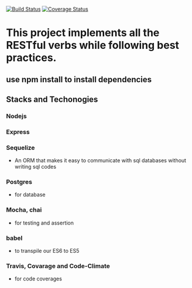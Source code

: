 [![Build Status](https://travis-ci.org/samicey/SequelizeNodeAPI.svg?branch=master)](https://travis-ci.org/samicey/SequelizeNodeAPI) [![Coverage Status](https://coveralls.io/repos/github/samicey/SequelizeNodeAPI/badge.svg?branch=master)](https://coveralls.io/github/samicey/SequelizeNodeAPI?branch=master)

# This project implements all the RESTful verbs while following best practices.


## use npm install to install dependencies

## Stacks and Techonogies

### Nodejs
### Express
### Sequelize
- An ORM that makes it easy to communicate with sql databases without writing sql codes
### Postgres
- for database
### Mocha, chai 
- for testing and assertion
### babel 
- to transpile our ES6 to ES5
### Travis, Covarage and Code-Climate 
- for code coverages
